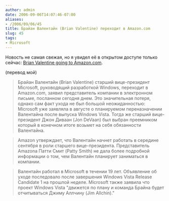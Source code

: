 ```yaml
---
author: admin
date: 2006-09-06T14:07:46-07:00
aliases:
- /2006/09/06/45
title: Брайан Валентайн (Brian Valentine) переходит в Amazon.com
slug: 45
tags:
- Microsoft
---
```


Новость не самая свежая, но я увидел её в открытом доступе только сейчас: [Brian Valentine going to Amazon.com](http://blog.seattlepi.nwsource.com/microsoft/archives/106455.asp).

(перевод мой)

> Брайан Валентайн (Brian Valentine) старший вице-президент Microsoft, руководящий разработкой Windows, переходит в Amazon.com, заявил представитель компании в электронном письме, посланном сегодня днем. Это значительная потеря, однако сам факт ухода не был большой неожиданностью: Microsoft уже заявляла в августе о планируемом переназначении Валентайна после выпуска Windows Vista. Тогда же старший вице-президент Джон Диваан (Jon DeVaan) был выбран преемником который в конечном итоге возьмет на себя обязанности Валентайна.

> Amazon утверждает, что Валентайн начнет работать в середине сентября в роли старшего вице-президента. Представитель Amazona Патти Смит (Patty Smith) не дала более подробной информации о том, чем Валентайн планирует заниматься в компании.

> Валентайн работал в Microsoft в течении 19 лет. Объявление об уходе последовало после завершения Windows Vista Release Candidate 1 на прошлой неделе. Microsoft также заявила что проект Windows Vista "движется по плану и команда Брайна будет отчитываться Джиму Аллчину (Jim Allchin)."
